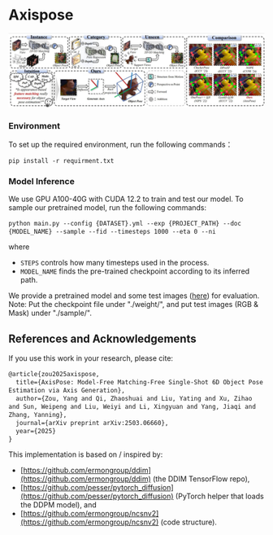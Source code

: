 # Axispose
![image](image.png)
### Environment
To set up the required environment, run the following commands：
```
pip install -r requirment.txt
```

### Model Inference
We use GPU A100-40G with CUDA 12.2 to train and test our model. To sample our pretrained model, run the following commands:
```
python main.py --config {DATASET}.yml --exp {PROJECT_PATH} --doc {MODEL_NAME} --sample --fid --timesteps 1000 --eta 0 --ni
```
where 
- `STEPS` controls how many timesteps used in the process.
- `MODEL_NAME` finds the pre-trained checkpoint according to its inferred path.

We provide a pretrained model and some test images ([here](https://pan.baidu.com/s/1vHRCJRdTW4xTADf5x-PikQ?pwd=i68v)) for evaluation. Note: Put the checkpoint file under "./weight/", and put test images (RGB & Mask) under "./sample/". 

## References and Acknowledgements
If you use this work in your research, please cite:
```
@article{zou2025axispose,
  title={AxisPose: Model-Free Matching-Free Single-Shot 6D Object Pose Estimation via Axis Generation},
  author={Zou, Yang and Qi, Zhaoshuai and Liu, Yating and Xu, Zihao and Sun, Weipeng and Liu, Weiyi and Li, Xingyuan and Yang, Jiaqi and Zhang, Yanning},
  journal={arXiv preprint arXiv:2503.06660},
  year={2025}
}
```

This implementation is based on / inspired by:

- [https://github.com/ermongroup/ddim](https://github.com/ermongroup/ddim) (the DDIM TensorFlow repo), 
- [https://github.com/pesser/pytorch_diffusion](https://github.com/pesser/pytorch_diffusion) (PyTorch helper that loads the DDPM model), and
- [https://github.com/ermongroup/ncsnv2](https://github.com/ermongroup/ncsnv2) (code structure).
